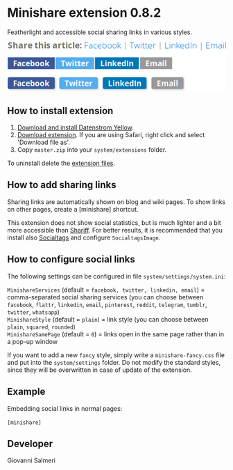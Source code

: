 # Minishare extension 0.8.2

Featherlight and accessible social sharing links in various styles.

![Screenshot](minishare-screenshot.png?raw=true)

## How to install extension

1. [Download and install Datenstrom Yellow](https://github.com/datenstrom/yellow/).
2. [Download extension](../../archive/master.zip). If you are using Safari, right click and select 'Download file as'.
3. Copy `master.zip` into your `system/extensions` folder.

To uninstall delete the [extension files](extension.ini).

## How to add sharing links

Sharing links are automatically shown on blog and wiki pages. To show links on other pages, create a [minishare] shortcut.

This extension does not show social statistics, but is much lighter and a bit more accessible than [Shariff](https://github.com/schulle4u/yellow-extension-shariff). For better results, it is recommended that you install also [Socialtags](https://github.com/schulle4u/yellow-extensions-schulle4u/tree/master/socialtags) and configure `SocialtagsImage`.

## How to configure social links

The following settings can be configured in file `system/settings/system.ini`:

`MinishareServices` (default = `facebook, twitter, linkedin, email`) = comma-separated social sharing services (you can choose between `facebook`, `flattr`, `linkedin`, `email`, `pinterest`, `reddit`, `telegram`, `tumblr`, `twitter`, `whatsapp`)  
`MinishareStyle` (default = `plain`) = link style (you can choose between `plain`, `squared`, `rounded`)  
`MinishareSamePage` (default = `0`) = links open in the same page rather than in a pop-up window  

If you want to add a new `fancy` style, simply write a `minishare-fancy.css`  file and put into the `system/settings` folder. Do not modify the standard styles, since they will be overwritten in case of update of the extension.

## Example

Embedding social links in normal pages:

`[minishare]`

## Developer

Giovanni Salmeri
